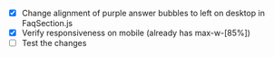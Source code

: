- [x] Change alignment of purple answer bubbles to left on desktop in FaqSection.js
- [x] Verify responsiveness on mobile (already has max-w-[85%])
- [ ] Test the changes
